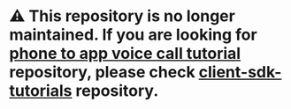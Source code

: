 # ⚠️ This repository is no longer maintained. If you are looking for [phone to app voice call tutorial](https://developer.nexmo.com/client-sdk/tutorials/app-to-app/introduction/java) repository, please check [client-sdk-tutorials](https://github.com/nexmo-community/client-sdk-tutorials) repository.
